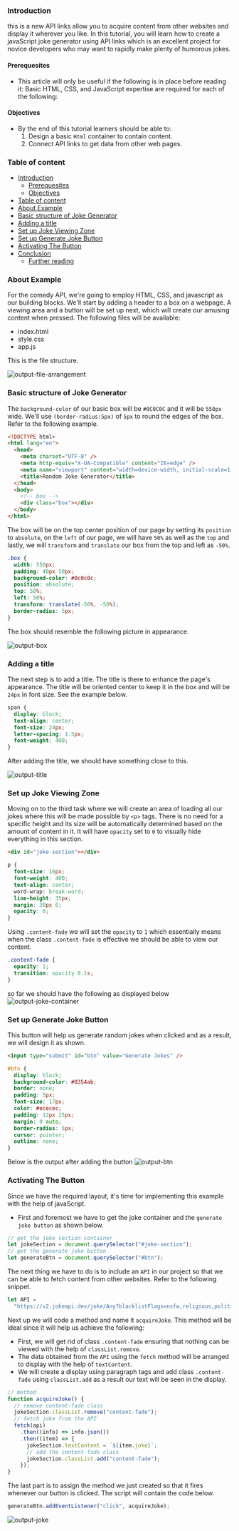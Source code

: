 ### Introduction

this is a new API links allow you to acquire content from other websites and display it wherever you like. In this tutorial, you will learn how to create a javaScript joke generator using API links which is an excellent project for novice developers who may want to rapidly make plenty of humorous jokes.

#### Prerequesites

- This article will only be useful if the following is in place before reading it:
  Basic HTML, CSS, and JavaScript expertise are required for each of the following:

#### Objectives

- By the end of this tutorial learners should be able to:
  1. Design a basic `Html` container to contain content.
  2. Connect API links to get data from other web pages.

### Table of content

- [Introduction](#introduction)
  - [Prerequesites](#prerequesites)
  - [Objectives](#objectives)
- [Table of content](#table-of-content)
- [About Example](#about-example)
- [Basic structure of Joke Generator](#basic-structure-of-joke-generator)
- [Adding a title](#adding-a-title)
- [Set up Joke Viewing Zone](#set-up-joke-viewing-zone)
- [Set up Generate Joke Button](#set-up-generate-joke-button)
- [Activating The Button](#activating-the-button)
- [Conclusion](#conclusion)
  - [Further reading](#further-reading)

### About Example

For the comedy API, we're going to employ HTML, CSS, and javascript as our building blocks. We'll start by adding a header to a box on a webpage. A viewing area and a button will be set up next, which will create our amusing content when pressed.
The following files will be available:

- index.html
- style.css
- app.js

This is the file structure.

![output-file-arrangement](engineering-education/random-joke-generator-a-complete-guide/output-file-arrangement.png)

### Basic structure of Joke Generator

The `background-color` of our basic box will be `#0C0C0C` and it will be `550px` wide. We'll use `(border-radius:5px)` of `5px` to round the edges of the box. Refer to the following example.

```html
<!DOCTYPE html>
<html lang="en">
  <head>
    <meta charset="UTF-8" />
    <meta http-equiv="X-UA-Compatible" content="IE=edge" />
    <meta name="viewport" content="width=device-width, initial-scale=1.0" />
    <title>Random Joke Generator</title>
  </head>
  <body>
    <!-- box -->
    <div class="box"></div>
  </body>
</html>
```

The box will be on the top center position of our page by setting its `position` to `absolute`, on the `left` of our page, we will have `50%` as well as the `top` and lastly, we will `transform` and `translate` our box from the top and left as `-50%`.

```css
.box {
  width: 550px;
  padding: 40px 50px;
  background-color: #0c0c0c;
  position: absolute;
  top: 50%;
  left: 50%;
  transform: translate(-50%, -50%);
  border-radius: 5px;
}
```

The box should resemble the following picture in appearance.

![output-box](engineering-education/random-joke-generator-a-complete-guide/output-box.png)

### Adding a title

The next step is to add a title. The title is there to enhance the page's appearance. The title will be oriented center to keep it in the box and will be `24px` in font size. See the example below.

```css
span {
  display: block;
  text-align: center;
  font-size: 24px;
  letter-spacing: 1.5px;
  font-weight: 400;
}
```

After adding the title, we should have something close to this.

![output-title](engineering-education/random-joke-generator-a-complete-guide/output-title.png)

### Set up Joke Viewing Zone

Moving on to the third task where we will create an area of loading all our jokes where this will be made possible by `<p>` tags. There is no need for a specific height and its size will be automatically determined based on the amount of content in it. It will have `opacity` set to `0` to visually hide everything in this section.

```html
<div id="joke-section"></div>
```

```css
p {
  font-size: 16px;
  font-weight: 400;
  text-align: center;
  word-wrap: break-word;
  line-height: 35px;
  margin: 30px 0;
  opacity: 0;
}
```

Using `.content-fade` we will set the `opacity` to `1` which essentially means when the class `.content-fade` is effective we should be able to view our content.

```css
.content-fade {
  opacity: 1;
  transition: opacity 0.1s;
}
```

so far we should have the following as displayed below
![output-joke-container](engineering-education/random-joke-generator-a-complete-guide/output-joke-container.png)

### Set up Generate Joke Button

This button will help us generate random jokes when clicked and as a result, we will design it as shown.

```html
<input type="submit" id="btn" value="Generate Jokes" />
```

```css
#btn {
  display: block;
  background-color: #0354ab;
  border: none;
  padding: 5px;
  font-size: 17px;
  color: #ececec;
  padding: 12px 25px;
  margin: 0 auto;
  border-radius: 5px;
  cursor: pointer;
  outline: none;
}
```

Below is the output after adding the button
![output-btn](engineering-education/random-joke-generator-a-complete-guide/output-btn.png)

### Activating The Button

Since we have the required layout, it's time for implementing this example with the help of javaScript.

- First and foremost we have to get the joke container and the `generate joke button` as shown below.

```javascript
// get the joke section container
let jokeSection = document.querySelector("#joke-section");
// get the generate joke button
let generateBtn = document.querySelector("#btn");
```

The next thing we have to do is to include an `API` in our project so that we can be able to fetch content from other websites. Refer to the following snippet.

```javascript
let API =
  "https://v2.jokeapi.dev/joke/Any?blacklistFlags=nsfw,religious,political,racist,sexist,explicit&type=single";
```

Next up we will code a method and name it `acquireJoke`. This method will be ideal since it will help us achieve the following:

- First, we will get rid of class `.content-fade` ensuring that nothing can be viewed with the help of `classList.remove`.
- The data obtained from the `API` using the `fetch` method will be arranged to display with the help of `textContent`.
- We will create a display using paragraph tags and add class `.content-fade` using `classList.add` as a result our text will be seen in the display.

```javascript
// method
function acquireJoke() {
  // remove content-fade class
  jokeSection.classList.remove("content-fade");
  // fetch joke from the API
  fetch(api)
    .then((info) => info.json())
    .then((item) => {
      jokeSection.textContent = `${item.joke}`;
      // add the content-fade class
      jokeSection.classList.add("content-fade");
    });
}
```

The last part is to assign the method we just created so that it fires whenever our button is clicked. The script will contain the code below.

```javascript
generateBtn.addEventListener("click", acquireJoke);
```

![output-joke](engineering-education/random-joke-generator-a-complete-guide/output-joke.png)
